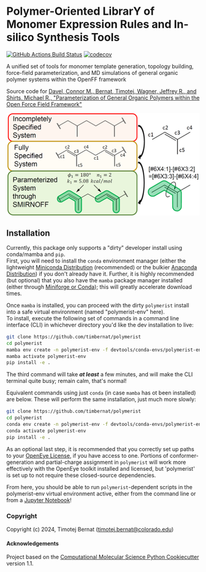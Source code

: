 Polymer-Oriented LibrarY of Monomer Expression Rules and In-silico Synthesis Tools
==============================
[//]: # (Badges)
[![GitHub Actions Build Status](https://github.com/timbernat/polymerist/workflows/CI/badge.svg)](https://github.com/timbernat/polymerist/actions?query=workflow%3ACI)
[![codecov](https://codecov.io/gh/timbernat/polymerist/main/graph/badge.svg)](https://codecov.io/gh/timbernat/polymerist/branch/main)

A unified set of tools for monomer template generation, topology building, force-field parameterization, and MD simulations of general organic polymer systems within the OpenFF framework

Source code for [Davel, Connor M., Bernat, Timotej, Wagner, Jeffrey R., and Shirts, Michael R., "Parameterization of General Organic Polymers within the Open Force Field Framework"](https://pubs.acs.org/doi/10.1021/acs.jcim.3c01691)

![abstract](docs/_static/polymer_param_graphic_TOC.png)


## Installation

Currently, this package only supports a "dirty" developer install using conda/mamba and `pip`.  
First, you will need to install the `conda` environment manager (either the lightweight [Miniconda Distribution](https://docs.anaconda.com/free/miniconda/miniconda-install/) (recommended) or the bulkier [Anaconda Distribution](https://www.anaconda.com/download)) if you don't already have it.
Further, it is highly recommended (but optional) that you also have the `mamba` package manager installed (either through [Miniforge or Conda](https://mamba.readthedocs.io/en/latest/installation/mamba-installation.html)); this will greatly accelerate download times.  

Once `mamba` is installed, you can proceed with the dirty `polymerist` install into a safe virtual environment (named "polymerist-env" here).  
To install, execute the following set of commands in a command line interface (CLI) in whichever directory you'd like the dev installation to live:
```sh
git clone https://github.com/timbernat/polymerist
cd polymerist
mamba env create -n polymerist-env -f devtools/conda-envs/polymerist-env.yml
mamba activate polymerist-env
pip install -e .
```
The third command will take **_at least_** a few minutes, and will make the CLI terminal quite busy; remain calm, that's normal!

Equivalent commands using just `conda` (in case `mamba` has ot been installed) are below. These will perform the same installation, just much more slowly:
```sh
git clone https://github.com/timbernat/polymerist
cd polymerist
conda env create -n polymerist-env -f devtools/conda-envs/polymerist-env.yml
conda activate polymerist-env
pip install -e .
```
As an optional last step, it is recommended that you correctly set up paths to your [OpenEye License](https://docs.eyesopen.com/toolkits/python/quickstart-python/license.html), if you have access to one.
Portions of conformer-generation and partial-charge assignment in `polymerist` will work more effectively with the OpenEye toolkit installed and licensed, but 'polymerist' is set up to not require these closed-source dependencies.

From here, you should be able to run `polymerist`-dependent scripts in the polymerist-env virtual environment active, either from the command line or from a [Jupyter Notebook](https://jupyter.org/)!


### Copyright

Copyright (c) 2024, Timotej Bernat (timotej.bernat@colorado.edu)


#### Acknowledgements
 
Project based on the 
[Computational Molecular Science Python Cookiecutter](https://github.com/molssi/cookiecutter-cms) version 1.1.
